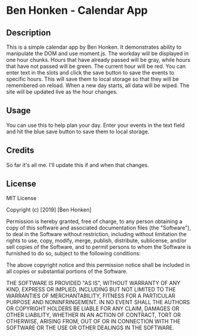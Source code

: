 # Ben Honken - Calendar App

## Description

This is a simple calendar app by Ben Honken.  It demonstrates ability to manipulate the DOM and use moment.js.  The workday will be displayed in one hour chunks.  Hours that have already passed will be gray, while hours that have not passed will be green.  The current hour will be red.  You can enter text in the slots and click the save button to save the events to specific hours.  This will save them to local storage so that they will be remembered on reload.  When a new day starts, all data will be wiped.  The site will be updated live as the hour changes.

## Usage

You can use this to help plan your day.  Enter your events in the text field and hit the blue save button to save them to local storage.  

## Credits

So far it's all me.  I'll update this if and when that changes.

## License

MIT License

Copyright (c) [2019] [Ben Honken]

Permission is hereby granted, free of charge, to any person obtaining a copy
of this software and associated documentation files (the "Software"), to deal
in the Software without restriction, including without limitation the rights
to use, copy, modify, merge, publish, distribute, sublicense, and/or sell
copies of the Software, and to permit persons to whom the Software is
furnished to do so, subject to the following conditions:

The above copyright notice and this permission notice shall be included in all
copies or substantial portions of the Software.

THE SOFTWARE IS PROVIDED "AS IS", WITHOUT WARRANTY OF ANY KIND, EXPRESS OR
IMPLIED, INCLUDING BUT NOT LIMITED TO THE WARRANTIES OF MERCHANTABILITY,
FITNESS FOR A PARTICULAR PURPOSE AND NONINFRINGEMENT. IN NO EVENT SHALL THE
AUTHORS OR COPYRIGHT HOLDERS BE LIABLE FOR ANY CLAIM, DAMAGES OR OTHER
LIABILITY, WHETHER IN AN ACTION OF CONTRACT, TORT OR OTHERWISE, ARISING FROM,
OUT OF OR IN CONNECTION WITH THE SOFTWARE OR THE USE OR OTHER DEALINGS IN THE
SOFTWARE.

